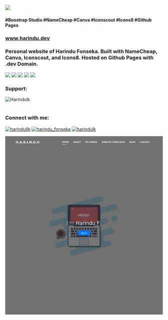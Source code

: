 ![](https://img.shields.io/github/repo-size/Harindulk/harindu.dev?style=plastic)
#### #Boostrap Studio #NameCheap #Canva #Iconscout #Icons8 #Github Pages
### www.harindu.dev 

### Personal website of Harindu Fonseka. Built with NameCheap, Canva, Iconscout, and Icons8. Hosted on Github Pages with .dev Domain.

![](https://img.shields.io/badge/Bootstrap-563D7C?style=for-the-badge&logo=bootstrap&logoColor=white)
![](https://img.shields.io/badge/jQuery-0769AD?style=for-the-badge&logo=jquery&logoColor=white)
![](https://img.shields.io/badge/HTML5-E34F26?style=for-the-badge&logo=html5&logoColor=white)
![](https://img.shields.io/badge/CSS3-1572B6?style=for-the-badge&logo=css3&logoColor=white)
![](https://img.shields.io/badge/JavaScript-323330?style=for-the-badge&logo=javascript&logoColor=F7DF1E)




<h3 align="left">Support:</h3>
<p><a href="https://www.buymeacoffee.com/Harindulk"> <img align="left" src="https://cdn.buymeacoffee.com/buttons/v2/default-yellow.png" height="50" width="210" alt="Harindulk" /></a></p><br><br>


<h3 align="left">Connect with me:</h3>
<p align="left">
<a href="https://dev.to/harindullk" target="blank"><img align="center" src="https://cdn.jsdelivr.net/npm/simple-icons@3.0.1/icons/dev-dot-to.svg" alt="harindullk" height="30" width="40" /></a>
<a href="https://twitter.com/harindu_fonseka" target="blank"><img align="center" src="https://cdn.jsdelivr.net/npm/simple-icons@3.0.1/icons/twitter.svg" alt="harindu_fonseka" height="30" width="40" /></a>
<a href="https://linkedin.com/in/harindulk" target="blank"><img align="center" src="https://cdn.jsdelivr.net/npm/simple-icons@3.0.1/icons/linkedin.svg" alt="harindulk" height="30" width="40" /></a>
</p>

![Image of Harindulk ](assets/8bf96fa2e7b68e242f656f65d5d8b9c1.jpeg)

